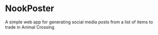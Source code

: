 # NookPoster
A simple web app for generating social media posts from a list of items to trade in Animal Crossing
